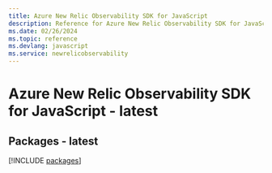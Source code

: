 ```yaml
---
title: Azure New Relic Observability SDK for JavaScript
description: Reference for Azure New Relic Observability SDK for JavaScript
ms.date: 02/26/2024
ms.topic: reference
ms.devlang: javascript
ms.service: newrelicobservability
---
```

# Azure New Relic Observability SDK for JavaScript - latest
## Packages - latest
[!INCLUDE [packages](new-relic-observability-index.md)]